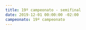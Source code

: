 ```yaml
---
title: 19º campeonato - semifinal
date: 2019-12-01 00:00:00 -02:00
campeonato: 19º campeonato
---
```


